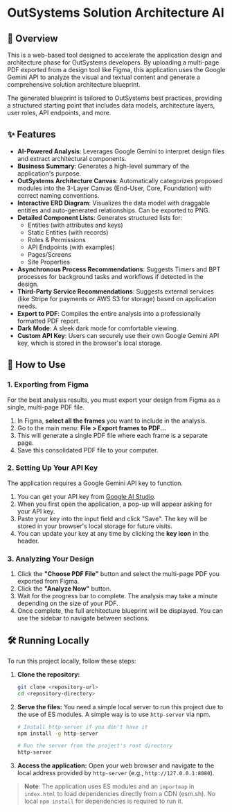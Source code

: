 # OutSystems Solution Architecture AI

## 📖 Overview

This is a web-based tool designed to accelerate the application design and architecture phase for OutSystems developers. By uploading a multi-page PDF exported from a design tool like Figma, this application uses the Google Gemini API to analyze the visual and textual content and generate a comprehensive solution architecture blueprint.

The generated blueprint is tailored to OutSystems best practices, providing a structured starting point that includes data models, architecture layers, user roles, API endpoints, and more.

## ✨ Features

- **AI-Powered Analysis**: Leverages Google Gemini to interpret design files and extract architectural components.
- **Business Summary**: Generates a high-level summary of the application's purpose.
- **OutSystems Architecture Canvas**: Automatically categorizes proposed modules into the 3-Layer Canvas (End-User, Core, Foundation) with correct naming conventions.
- **Interactive ERD Diagram**: Visualizes the data model with draggable entities and auto-generated relationships. Can be exported to PNG.
- **Detailed Component Lists**: Generates structured lists for:
  - Entities (with attributes and keys)
  - Static Entities (with records)
  - Roles & Permissions
  - API Endpoints (with examples)
  - Pages/Screens
  - Site Properties
- **Asynchronous Process Recommendations**: Suggests Timers and BPT processes for background tasks and workflows if detected in the design.
- **Third-Party Service Recommendations**: Suggests external services (like Stripe for payments or AWS S3 for storage) based on application needs.
- **Export to PDF**: Compiles the entire analysis into a professionally formatted PDF report.
- **Dark Mode**: A sleek dark mode for comfortable viewing.
- **Custom API Key**: Users can securely use their own Google Gemini API key, which is stored in the browser's local storage.

## 🚀 How to Use

### 1. Exporting from Figma

For the best analysis results, you must export your design from Figma as a single, multi-page PDF file.

1.  In Figma, **select all the frames** you want to include in the analysis.
2.  Go to the main menu: **File > Export frames to PDF...**
3.  This will generate a single PDF file where each frame is a separate page.
4.  Save this consolidated PDF file to your computer.

### 2. Setting Up Your API Key

The application requires a Google Gemini API key to function.

1.  You can get your API key from [Google AI Studio](https://aistudio.google.com/app/apikey).
2.  When you first open the application, a pop-up will appear asking for your API key.
3.  Paste your key into the input field and click "Save". The key will be stored in your browser's local storage for future visits.
4.  You can update your key at any time by clicking the **key icon** in the header.

### 3. Analyzing Your Design

1.  Click the **"Choose PDF File"** button and select the multi-page PDF you exported from Figma.
2.  Click the **"Analyze Now"** button.
3.  Wait for the progress bar to complete. The analysis may take a minute depending on the size of your PDF.
4.  Once complete, the full architecture blueprint will be displayed. You can use the sidebar to navigate between sections.

## 🛠️ Running Locally

To run this project locally, follow these steps:

1.  **Clone the repository:**
    ```bash
    git clone <repository-url>
    cd <repository-directory>
    ```
2.  **Serve the files:**
    You need a simple local server to run this project due to the use of ES modules. A simple way is to use `http-server` via npm.
    ```bash
    # Install http-server if you don't have it
    npm install -g http-server

    # Run the server from the project's root directory
    http-server
    ```
3.  **Access the application:**
    Open your web browser and navigate to the local address provided by `http-server` (e.g., `http://127.0.0.1:8080`).

> **Note**: The application uses ES modules and an `importmap` in `index.html` to load dependencies directly from a CDN (esm.sh). No local `npm install` for dependencies is required to run it.
